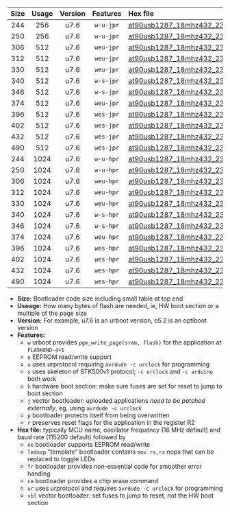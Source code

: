 |Size|Usage|Version|Features|Hex file|
|:-:|:-:|:-:|:-:|:--|
|244|256|u7.6|`w-u-jpr`|[at90usb1287_18mhz432_230400bps_ur_vbl.hex](https://raw.githubusercontent.com/stefanrueger/urboot/main//at90usb1287_18mhz432_230400bps_ur_vbl.hex)|
|250|256|u7.6|`w-u-jpr`|[at90usb1287_18mhz432_230400bps_lednop_ur_vbl.hex](https://raw.githubusercontent.com/stefanrueger/urboot/main//at90usb1287_18mhz432_230400bps_lednop_ur_vbl.hex)|
|306|512|u7.6|`weu-jpr`|[at90usb1287_18mhz432_230400bps_ee_ur_vbl.hex](https://raw.githubusercontent.com/stefanrueger/urboot/main//at90usb1287_18mhz432_230400bps_ee_ur_vbl.hex)|
|312|512|u7.6|`weu-jpr`|[at90usb1287_18mhz432_230400bps_ee_lednop_ur_vbl.hex](https://raw.githubusercontent.com/stefanrueger/urboot/main//at90usb1287_18mhz432_230400bps_ee_lednop_ur_vbl.hex)|
|330|512|u7.6|`weu-jpr`|[at90usb1287_18mhz432_230400bps_ee_lednop_fr_ur_vbl.hex](https://raw.githubusercontent.com/stefanrueger/urboot/main//at90usb1287_18mhz432_230400bps_ee_lednop_fr_ur_vbl.hex)|
|340|512|u7.6|`w-s-jpr`|[at90usb1287_18mhz432_230400bps_vbl.hex](https://raw.githubusercontent.com/stefanrueger/urboot/main//at90usb1287_18mhz432_230400bps_vbl.hex)|
|346|512|u7.6|`w-s-jpr`|[at90usb1287_18mhz432_230400bps_lednop_vbl.hex](https://raw.githubusercontent.com/stefanrueger/urboot/main//at90usb1287_18mhz432_230400bps_lednop_vbl.hex)|
|374|512|u7.6|`weu-jpr`|[at90usb1287_18mhz432_230400bps_ee_lednop_fr_ce_ur_vbl.hex](https://raw.githubusercontent.com/stefanrueger/urboot/main//at90usb1287_18mhz432_230400bps_ee_lednop_fr_ce_ur_vbl.hex)|
|396|512|u7.6|`wes-jpr`|[at90usb1287_18mhz432_230400bps_ee_vbl.hex](https://raw.githubusercontent.com/stefanrueger/urboot/main//at90usb1287_18mhz432_230400bps_ee_vbl.hex)|
|402|512|u7.6|`wes-jpr`|[at90usb1287_18mhz432_230400bps_ee_lednop_vbl.hex](https://raw.githubusercontent.com/stefanrueger/urboot/main//at90usb1287_18mhz432_230400bps_ee_lednop_vbl.hex)|
|432|512|u7.6|`wes-jpr`|[at90usb1287_18mhz432_230400bps_ee_lednop_fr_vbl.hex](https://raw.githubusercontent.com/stefanrueger/urboot/main//at90usb1287_18mhz432_230400bps_ee_lednop_fr_vbl.hex)|
|490|512|u7.6|`wes-jpr`|[at90usb1287_18mhz432_230400bps_ee_lednop_fr_ce_vbl.hex](https://raw.githubusercontent.com/stefanrueger/urboot/main//at90usb1287_18mhz432_230400bps_ee_lednop_fr_ce_vbl.hex)|
|244|1024|u7.6|`w-u-hpr`|[at90usb1287_18mhz432_230400bps_ur.hex](https://raw.githubusercontent.com/stefanrueger/urboot/main//at90usb1287_18mhz432_230400bps_ur.hex)|
|250|1024|u7.6|`w-u-hpr`|[at90usb1287_18mhz432_230400bps_lednop_ur.hex](https://raw.githubusercontent.com/stefanrueger/urboot/main//at90usb1287_18mhz432_230400bps_lednop_ur.hex)|
|306|1024|u7.6|`weu-hpr`|[at90usb1287_18mhz432_230400bps_ee_ur.hex](https://raw.githubusercontent.com/stefanrueger/urboot/main//at90usb1287_18mhz432_230400bps_ee_ur.hex)|
|312|1024|u7.6|`weu-hpr`|[at90usb1287_18mhz432_230400bps_ee_lednop_ur.hex](https://raw.githubusercontent.com/stefanrueger/urboot/main//at90usb1287_18mhz432_230400bps_ee_lednop_ur.hex)|
|330|1024|u7.6|`weu-hpr`|[at90usb1287_18mhz432_230400bps_ee_lednop_fr_ur.hex](https://raw.githubusercontent.com/stefanrueger/urboot/main//at90usb1287_18mhz432_230400bps_ee_lednop_fr_ur.hex)|
|340|1024|u7.6|`w-s-hpr`|[at90usb1287_18mhz432_230400bps.hex](https://raw.githubusercontent.com/stefanrueger/urboot/main//at90usb1287_18mhz432_230400bps.hex)|
|346|1024|u7.6|`w-s-hpr`|[at90usb1287_18mhz432_230400bps_lednop.hex](https://raw.githubusercontent.com/stefanrueger/urboot/main//at90usb1287_18mhz432_230400bps_lednop.hex)|
|374|1024|u7.6|`weu-hpr`|[at90usb1287_18mhz432_230400bps_ee_lednop_fr_ce_ur.hex](https://raw.githubusercontent.com/stefanrueger/urboot/main//at90usb1287_18mhz432_230400bps_ee_lednop_fr_ce_ur.hex)|
|396|1024|u7.6|`wes-hpr`|[at90usb1287_18mhz432_230400bps_ee.hex](https://raw.githubusercontent.com/stefanrueger/urboot/main//at90usb1287_18mhz432_230400bps_ee.hex)|
|402|1024|u7.6|`wes-hpr`|[at90usb1287_18mhz432_230400bps_ee_lednop.hex](https://raw.githubusercontent.com/stefanrueger/urboot/main//at90usb1287_18mhz432_230400bps_ee_lednop.hex)|
|432|1024|u7.6|`wes-hpr`|[at90usb1287_18mhz432_230400bps_ee_lednop_fr.hex](https://raw.githubusercontent.com/stefanrueger/urboot/main//at90usb1287_18mhz432_230400bps_ee_lednop_fr.hex)|
|490|1024|u7.6|`wes-hpr`|[at90usb1287_18mhz432_230400bps_ee_lednop_fr_ce.hex](https://raw.githubusercontent.com/stefanrueger/urboot/main//at90usb1287_18mhz432_230400bps_ee_lednop_fr_ce.hex)|

- **Size:** Bootloader code size including small table at top end
- **Useage:** How many bytes of flash are needed, ie, HW boot section or a multiple of the page size
- **Version:** For example, u7.6 is an urboot version, o5.2 is an optiboot version
- **Features:**
  + `w` urboot provides `pgm_write_page(sram, flash)` for the application at `FLASHEND-4+1`
  + `e` EEPROM read/write support
  + `u` uses urprotocol requiring `avrdude -c urclock` for programming
  + `s` uses skeleton of STK500v1 protocol; `-c urclock` and `-c arduino` both work
  + `h` hardware boot section: make sure fuses are set for reset to jump to boot section
  + `j` vector bootloader: uploaded applications *need to be patched externally*, eg, using `avrdude -c urclock`
  + `p` bootloader protects itself from being overwritten
  + `r` preserves reset flags for the application in the register R2
- **Hex file:** typically MCU name, oscillator frequency (16 MHz default) and baud rate (115200 default) followed by
  + `ee` bootloader supports EEPROM read/write
  + `lednop` "template" bootloader contains `mov rx,rx` nops that can be replaced to toggle LEDs
  + `fr` bootloader provides non-essential code for smoother error handing
  + `ce` bootloader provides a chip erase command
  + `ur` uses urprotocol and requires `avrdude -c urclock` for programming
  + `vbl` vector bootloader: set fuses to jump to reset, not the HW boot section
